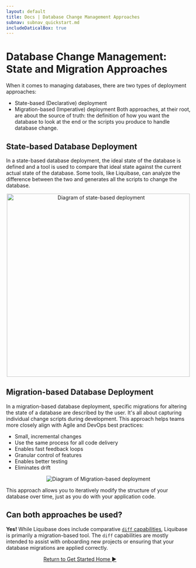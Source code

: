 ```yaml
---
layout: default
title: Docs | Database Change Management Approaches 
subnav: subnav_quickstart.md
includeDaticalBox: true
---
```


# Database Change Management: State and Migration Approaches
When it comes to managing databases, there are two types of deployment approaches:
- State-based (Declarative) deployment
- Migration-based (Imperative) deployment
Both approaches, at their root, are about the source of truth: the definition of how you want the database to look at the end or the scripts you produce to handle database change. 

## State-based Database Deployment
In a state-based database deployment, the ideal state of the database is defined and a tool is used to compare that ideal state 
against the current actual state of the database. Some tools, like Liquibase, can analyze the difference between the two and generates all the scripts to change the database. 

<div align="center">
      <img src="/images/quickstart/state-based-deploy.jpg" width="500px" alt="Diagram of state-based deployment">
</div>

## Migration-based Database Deployment
In a migration-based database deployment, specific migrations for altering the state of a database are described by the user. It's all about capturing individual change scripts during development. This approach helps teams more closely align with Agile and DevOps best practices:
- Small, incremental changes
- Use the same process for all code delivery
- Enables fast feedback loops
- Granular control of features
- Enables better testing
- Eliminates drift


<div align="center">
      <img src="/images/quickstart/migration-based-deploy.jpg" alt="Diagram of Migration-based deployment">
</div>

This approach allows you to iteratively modify the structure of your database over time, just as you do with your application code.

## Can both approaches be used?
**Yes!** While Liquibase does include comparative [`diff` capabilities](/documentation/diff.html), Liquibase is primarily a migration-based tool. The `diff` capabilities are mostly intended to assist with onboarding new projects or ensuring that your database migrations are applied correctly.

<div class="cta-container" style="margin-left: auto; margin-right: auto; width: 300px; height: 50px">
<div class="cta cta--block"><a href="/get_started/index.html">Return to Get Started Home ►</a></div></div>
